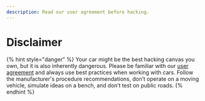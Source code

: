 ```yaml
---
description: Read our user agreement before hacking.
---
```


# Disclaimer

{% hint style="danger" %}
Your car might be the best hacking canvas you own, but it is also inherently dangerous. Please be familiar with our [user agreement](https://www.macchina.cc/content/disclaimer) and always use best practices when working with cars. Follow the manufacturer's procedure recommendations, don’t operate on a moving vehicle, simulate ideas on a bench, and don’t test on public roads.
{% endhint %}

